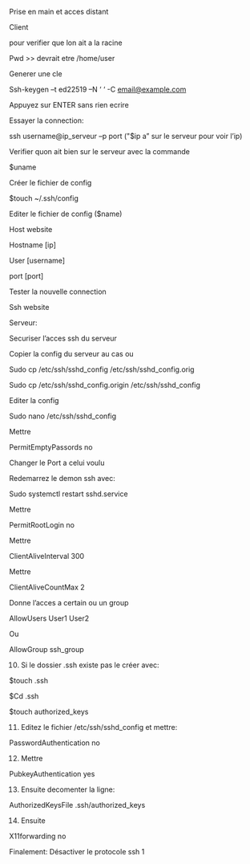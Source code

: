 Prise en main et acces distant 

 

Client 

pour verifier que lon ait a la racine 

Pwd  >> devrait etre /home/user 

Generer une cle 

Ssh-keygen –t ed22519 –N ‘ ‘ -C email@example.com 

Appuyez sur ENTER sans rien ecrire 

Essayer la connection:  

ssh username@ip_serveur –p port ("$ip a” sur le serveur pour voir l’ip) 

Verifier quon ait bien sur le serveur avec la commande  

$uname 

Créer le fichier de config 

$touch ~/.ssh/config 

Editer le fichier de config ($name) 

Host website 

 Hostname [ip] 

User [username] 

port [port] 

Tester la nouvelle connection 

Ssh website 

		 

Serveur: 

Securiser l’acces ssh du serveur 

Copier la config du serveur au cas ou 

Sudo cp /etc/ssh/sshd_config /etc/ssh/sshd_config.orig 

Sudo cp /etc/ssh/sshd_config.origin /etc/ssh/sshd_config 

Editer la config 

Sudo nano /etc/ssh/sshd_config  

Mettre 

 PermitEmptyPassords no 

 Changer le Port a celui voulu 

 Redemarrez le demon ssh avec: 

Sudo systemctl restart sshd.service 

 Mettre 

PermitRootLogin no 

 Mettre  

ClientAliveInterval 300 

 Mettre 

ClientAliveCountMax 2 

 Donne l’acces a certain ou un group 

AllowUsers User1 User2 

Ou 

AllowGroup ssh_group 

  10. Si le dossier .ssh existe pas le créer avec: 

$touch .ssh 

$Cd .ssh 

$touch authorized_keys 

 11. Editez le fichier /etc/ssh/sshd_config et mettre: 

PasswordAuthentication no 

 12. Mettre 

PubkeyAuthentication yes 

13. Ensuite decomenter la ligne: 

AuthorizedKeysFile .ssh/authorized_keys 

14. Ensuite 

X11forwarding no 

Finalement: Désactiver le protocole ssh 1 

 

 

 

 

 

 

 

 
